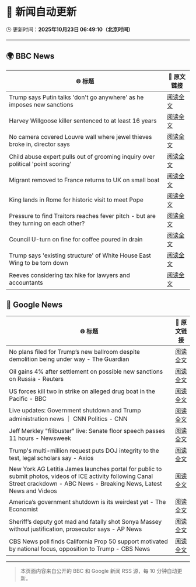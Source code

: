 # 🧠 新闻自动更新

🕒 更新时间：**2025年10月23日 06:49:10（北京时间）**

---

## 🌍 BBC News

| 🌐 标题 | 🔗 原文链接 |
|--------|-------------|
| Trump says Putin talks 'don't go anywhere' as he imposes new sanctions | [阅读全文](https://www.bbc.com/news/articles/cd6758pn6ylo?at_medium=RSS&at_campaign=rss) |
| Harvey Willgoose killer sentenced to at least 16 years | [阅读全文](https://www.bbc.com/news/articles/cvg7ezmly8lo?at_medium=RSS&at_campaign=rss) |
| No camera covered Louvre wall where jewel thieves broke in, director says | [阅读全文](https://www.bbc.com/news/articles/c9d6e2wv884o?at_medium=RSS&at_campaign=rss) |
| Child abuse expert pulls out of grooming inquiry over political 'point scoring' | [阅读全文](https://www.bbc.com/news/articles/c629zvnd5lno?at_medium=RSS&at_campaign=rss) |
| Migrant removed to France returns to UK on small boat | [阅读全文](https://www.bbc.com/news/articles/clykzx43v0po?at_medium=RSS&at_campaign=rss) |
| King lands in Rome for historic visit to meet Pope | [阅读全文](https://www.bbc.com/news/articles/c07mzye39djo?at_medium=RSS&at_campaign=rss) |
| Pressure to find Traitors reaches fever pitch - but are they turning on each other? | [阅读全文](https://www.bbc.com/news/articles/c87415422zdo?at_medium=RSS&at_campaign=rss) |
| Council U-turn on fine for coffee poured in drain | [阅读全文](https://www.bbc.com/news/articles/cg435gg66gpo?at_medium=RSS&at_campaign=rss) |
| Trump says 'existing structure' of White House East Wing to be torn down | [阅读全文](https://www.bbc.com/news/articles/czxn7lwzx5po?at_medium=RSS&at_campaign=rss) |
| Reeves considering tax hike for lawyers and accountants | [阅读全文](https://www.bbc.com/news/articles/c0mxwg70gkeo?at_medium=RSS&at_campaign=rss) |

## 📰 Google News

| 🌐 标题 | 🔗 原文链接 |
|--------|-------------|
| No plans filed for Trump’s new ballroom despite demolition being under way - The Guardian | [阅读全文](https://news.google.com/rss/articles/CBMikwFBVV95cUxNYlA1T2ZpeVBwNzhCeVQyU1RGMFp3ZVFZQVgteXhPc3dhVUdXNnpERDJydGJ4RXo3bzRBREx4YldMTDh1WldKVnItSDZMQkhZd1g5eTVveUZaQnVZUUYtWkZLY2NfSlV6b1VkMDZzaXdJRkphNUNxMEF4Ujd2bGwyVDEtOFZzYXRrTTVsOVhodzN2VkE?oc=5) |
| Oil gains 4% after settlement on possible new sanctions on Russia - Reuters | [阅读全文](https://news.google.com/rss/articles/CBMiugFBVV95cUxQcnBYMGdsTnNjRjd6elBoYW5TUzhMdzBEZjBEZ1RCNVE5VjlPRWJlU1hNdE12RlloWGVtYmlBR0lQczBtb3FmcFhfbHlzUnp0MVF3blNQZm9qUXVHNmRxMm02cnl6ZEY4dEpMT1BXS005U3hLUXJMTEdpSHFuUUwwN3V3aUs3TWVZQWJaNnJIZGN0cEIzbXR4VVY1eE14ODI0ajJ6WVhpTlIwZktNOHoyZWV5MkJKQV9IUnc?oc=5) |
| US forces kill two in strike on alleged drug boat in the Pacific - BBC | [阅读全文](https://news.google.com/rss/articles/CBMiWkFVX3lxTE0tcEE2c1lnTXBuZm93cEZmLW50OEt6ODZ3SlZoNC1rd2pucDVNU041TWV0WkNIQm85U211aW1yLXhUZnJXNzRfeFdYd2hLRlh1ODlhd3k0blF5UdIBX0FVX3lxTE9FVlRxbm5ZTXdUSUJTQTJOSEZDZW9wMlVGMVlDUnJTU0FMaElnRm9fR2V2RFdJNXlLVXB5RHFOQWJaUUJTcHB2djk2cWQxbXlVV3ZjNU5OajVfcVpGMFlz?oc=5) |
| Live updates: Government shutdown and Trump administration news ｜ CNN Politics - CNN | [阅读全文](https://news.google.com/rss/articles/CBMihAFBVV95cUxPcmZidXFoLXdqelFzV2dqelNMelo2Njd1YlFuSWpZckhaS21sZFlmbXdxcFpCelNMU1ZTbWFfN2xkc1BqR3FXbUxhdTlVWTFiYnFUbGJ4NWdGdXRrWlEwdDZTS2NFU1hLdDg2UE1kMkZKNzg4Q3Zvd0FjdzA2LW9tUVhPeTU?oc=5) |
| Jeff Merkley "filibuster" live: Senate floor speech passes 11 hours - Newsweek | [阅读全文](https://news.google.com/rss/articles/CBMikgFBVV95cUxQdVkyRnhhWjE4WjQtTF9aRkJBOVRONWFlTXdEdUVzUERkYVBFVW1QSlZwZEpnM08zSlZvVUNYSmZUR3Vma2FRQVBxOU0yNjBYaWhYYmxwcTQyQ3M0RC1DbzNhTDcxckRIZTFiOUVjRXB6dWRIbEZuczVTdlVBMDdSaHdjT1dUODI5YzFBVzNXNGVfUQ?oc=5) |
| Trump's multi-million request puts DOJ integrity to the test, legal scholars say - Axios | [阅读全文](https://news.google.com/rss/articles/CBMiigFBVV95cUxOeWk4dXppUHZCcW8xNnlZelYyTnhKM3QwcE5GOFR3S2p5S1BBLThFSkdyZkt0ZHU3RmlpZUp5VTNqNXhZd1l4cF9vQ2xldEYtOGRESTR6WXRDcHJrZUFNbUJlUnRhTXVaTmRSbzBXX2pwTXhuNXB6bi1fMmp6dTRJUEZEaDNpWXRZa0E?oc=5) |
| New York AG Letitia James launches portal for public to submit photos, videos of ICE activity following Canal Street crackdown - ABC News - Breaking News, Latest News and Videos | [阅读全文](https://news.google.com/rss/articles/CBMiowFBVV95cUxPc282LThiaktwdHp4cGh5Q3ZsaHplQWI2MHgwZ2VSOWJFV2NTMmcyb2lZTkpYRk9EMmN2NFoxR2NsLXg3QmFodjVJMGwtcmplUndWbTk4eGgyVWJxaS1HaWdNV2k4eUZVdWdaMzZOOUQtcm9Hb3FBT09ab29GcWFqc1E1Mnhxdm5Ec3lXMUZTc0FnazBuRjl3YUlMb3cxWFd6NlY40gGoAUFVX3lxTE1oTzBVVFVQRVRhelhua0FFT1J0dlRuZVlxc1RrbHMwTWl5SXlvZUl0ZlMxMHgzMUx3TUFDZE1SRGlMQ2pjY0dYZDE5dUxfNUtCOGQ5Um9Zc1lhQTJSR01FT0NnRzJ5TDhDeFZoNkcyNUw3VW1BX1lCelhLSDFDZFY1WWJjMmRSUWFLQmZuY0x1b2x5SnNaVXM4amlIOHc0OHlvVlNzazhVQQ?oc=5) |
| America’s government shutdown is its weirdest yet - The Economist | [阅读全文](https://news.google.com/rss/articles/CBMioAFBVV95cUxQYlVkTVpBVEQtemtUTlA5d1hXZ2JYbXFNOWJNS2NwU2h5X0pZNU0zeTlBakhHcXcwcHYwMFJtWlRjekdqMkJpbTNlN2R0ZzVUMnlvTk90eklJTzdhcGRPYUJDU19TV1p6X0tvZzA3MDFTOXh2QWRCNlR0MlF2QUNiaEIxNUhFbXZjWk5kdGtLWF9BM2xIYy02QlZyYTNtMUgt?oc=5) |
| Sheriff’s deputy got mad and fatally shot Sonya Massey without justification, prosecutor says - AP News | [阅读全文](https://news.google.com/rss/articles/CBMiqwFBVV95cUxPTGJLSUxBQ1RMeEdkS25nTDdGX3U4dUVndEQ2c1g2Z0VuMFRlX2xrX2Y1cVRsazhCXzZ6bzRITDI2Uk9LN3dfSGVCV2NkNU52RktJMmlCb0ZXTVYtV0Q3LWtqclVZTE1WUkRVV2oxOTBkWXRKWTFYeU5BeEp3N0pXZlNSRUFxZ25JbXZaUk5PWjFuVDZaRm9kTllLd3dRNENiTU43NTRvaU0zLUE?oc=5) |
| CBS News poll finds California Prop 50 support motivated by national focus, opposition to Trump - CBS News | [阅读全文](https://news.google.com/rss/articles/CBMiigFBVV95cUxNVVNlM0NINlZZdjl6LVphcnBLU0FYR3J2ZmpUUzdlemUxaXBaNFVLeHVCYl81ZXdFM1ZlajdBOVJ2LUJteFFqa18yOHAtcVRLWEMxVC1HLUNMaHZOZERtSkI5a0lYaEJPc0pZZFNYM2x6NWVwTG1Da0x3NGpnbDk3THBXbkVuNGpvV2fSAY8BQVVfeXFMTXljMmJNYWJpM1k1WDZTcTRkRk5CNUlLYkxYcXZpNmNwUl9VM05HdF9TcVFQNmpSenVZdGg0dlB2emtfTGpzTllrU1RMQTZRekdWUkp6aUNVZHpuTFYwZHZoSG9hUi1yRzRHX0NBSFdxak5BVExUSzZTVkNYYUV6blhmMk84Y29fOWtKd0tzOVk?oc=5) |

---
> 本页面内容来自公开的 BBC 和 Google 新闻 RSS 源，每 10 分钟自动更新。